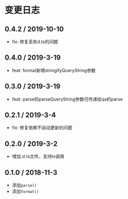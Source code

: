 # 变更日志

## 0.4.2 / 2019-10-10

- fix: 修复丢失d.ts的问题

## 0.4.0 / 2019-3-19

- feat: format新增stringifyQueryString参数

## 0.3.0 / 2019-3-19

- feat: parse的parseQueryString参数可传递给qs的parse

## 0.2.1 / 2019-3-4

- fix: 修复依赖不自动更新的问题

## 0.2.0 / 2019-3-2

- 增加.d.ts文件，支持ts调用

## 0.1.0 / 2018-11-3

- 添加`parse()`
- 添加`format()`
